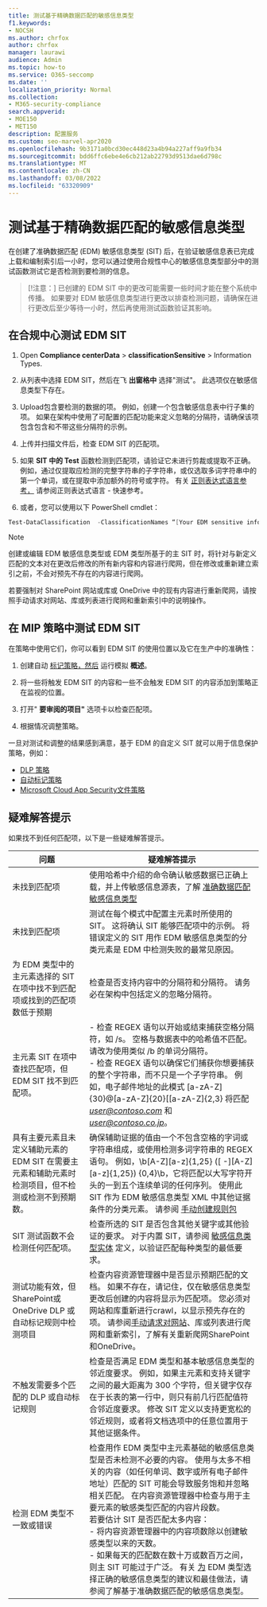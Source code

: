 ```yaml
---
title: 测试基于精确数据匹配的敏感信息类型
f1.keywords:
- NOCSH
ms.author: chrfox
author: chrfox
manager: laurawi
audience: Admin
ms.topic: how-to
ms.service: O365-seccomp
ms.date: ''
localization_priority: Normal
ms.collection:
- M365-security-compliance
search.appverid:
- MOE150
- MET150
description: 配置服务
ms.custom: seo-marvel-apr2020
ms.openlocfilehash: 9b3171a0bcd30ec448d23a4b94a227aff9a9fb34
ms.sourcegitcommit: bdd6ffc6ebe4e6cb212ab22793d9513dae6d798c
ms.translationtype: MT
ms.contentlocale: zh-CN
ms.lasthandoff: 03/08/2022
ms.locfileid: "63320909"
---
```

# <a name="test-an-exact-data-match-sensitive-information-type"></a>测试基于精确数据匹配的敏感信息类型

在创建了准确数据匹配 (EDM) 敏感信息类型 (SIT) 后，在验证敏感信息表已完成上载和编制索引后一小时，您可以通过使用合规性中心的敏感信息类型部分中的测试函数测试它是否检测到要检测的信息。
 
>[!注意：] 已创建的 EDM SIT 中的更改可能需要一些时间才能在整个系统中传播。 如果要对 EDM 敏感信息类型进行更改以排查检测问题，请确保在进行更改后至少等待一小时，然后再使用测试函数验证其影响。

## <a name="test-your-edm-sit-in-the-compliance-center"></a>在合规中心测试 EDM SIT

1. Open **Compliance centerData** >  **classificationSensitive** >  Information Types.

2. 从列表中选择 EDM SIT，然后在飞 **出窗格中** 选择"测试"。 此选项仅在敏感信息类型下存在。
 
3. Upload包含要检测的数据的项。 例如，创建一个包含敏感信息表中行子集的项。 如果在架构中使用了可配置的匹配功能来定义忽略的分隔符，请确保该项包含包含和不带这些分隔符的示例。

4. 上传并扫描文件后，检查 EDM SIT 的匹配项。

5. 如果 **SIT 中的 Test** 函数检测到匹配项，请验证它未进行剪裁或提取不正确。 例如，通过仅提取应检测的完整字符串的子字符串，或仅选取多词字符串中的第一个单词，或在提取中添加额外的符号或字符。 有关 [正则表达式语言参考，](/dotnet/standard/base-types/regular-expression-language-quick-reference) 请参阅正则表达式语言 - 快速参考。 

5. 或者，您可以使用以下 PowerShell cmdlet：

```powershell
Test-DataClassification  -ClassificationNames “[Your EDM sensitive info type]” -TexttoClassify “[your own text to scan for matches]” 
```

> [!NOTE]
 创建或编辑 EDM 敏感信息类型或 EDM 类型所基于的主 SIT 时，将针对与新定义匹配的文本对在更改后修改的所有新内容和内容进行爬网，但在修改或重新建立索引之前，不会对预先不存在的内容进行爬网。 

若要强制对 SharePoint 网站或库或 OneDrive 中的现有内容进行重新爬网，请按照手动请求对网站、库或列表进行爬网和重新[](/sharepoint/crawl-site-content)索引中的说明操作。

## <a name="test-your-edm-sit-in-mip-policies"></a>在 MIP 策略中测试 EDM SIT

在策略中使用它们，你可以看到 EDM SIT 的使用位置以及它在生产中的准确性：

1. 创建自动 [标记策略，然后](apply-sensitivity-label-automatically.md#how-to-configure-auto-labeling-policies-for-sharepoint-onedrive-and-exchange) 运行模拟 **概述**。

1. 将一些将触发 EDM SIT 的内容和一些不会触发 EDM SIT 的内容添加到策略正在监视的位置。

1. 打开" **要审阅的项目"** 选项卡以检查匹配项。

1. 根据情况调整策略。 

一旦对测试和调整的结果感到满意，基于 EDM 的自定义 SIT 就可以用于信息保护策略，例如：

- [DLP 策略](create-test-tune-dlp-policy.md#create-test-and-tune-a-dlp-policy)
- [自动标记策略](apply-sensitivity-label-automatically.md#how-to-configure-auto-labeling-for-office-apps)
- [Microsoft Cloud App Security文件策略](/cloud-app-security/data-protection-policies)

## <a name="troubleshooting-tips"></a>疑难解答提示

如果找不到任何匹配项，以下是一些疑难解答提示。


|问题  |疑难解答提示  |
|---------|---------|
|未找到匹配项     |  使用哈希中介绍的命令确认敏感数据已正确上载，并上传敏感信息源表，了解 [准确数据匹配敏感信息类型](sit-get-started-exact-data-match-hash-upload.md#hash-and-upload-the-sensitive-information-source-table-for-exact-data-match-sensitive-information-types)|
|未找到匹配项   | 测试在每个模式中配置主元素时所使用的 SIT。 这将确认 SIT 能够匹配项中的示例。 将错误定义的 SIT 用作 EDM 敏感信息类型的分类元素是 EDM 中检测失败的最常见原因。         |
|为 EDM 类型中的主元素选择的 SIT 在项中找不到匹配项或找到的匹配项数低于预期    |  检查是否支持内容中的分隔符和分隔符。 请务必在架构中包括定义的忽略分隔符。       |
|主元素 SIT 在项中查找匹配项，但 EDM SIT 找不到匹配项。     | - 检查 REGEX 语句以开始或结束捕获空格分隔符，如 /s。 空格与数据表中的哈希值不匹配。 请改为使用类似 /b 的单词分隔符。 </br> - 检查 REGEX 语句以确保它们捕获你想要捕获的整个字符串，而不只是一个子字符串。 例如，电子邮件地址的此模式 [a-zA-Z]{30}@[a-zA-Z]{20}[[a-zA-Z]{2,3} 将匹配 *user@contoso.com* 和 *user@contoso.co.jp*。  |
|具有主要元素且未定义辅助元素的 EDM SIT 在需要主元素和辅助元素时检测项目，但不检测或检测不到预期数。  | 确保辅助证据的值由一个不包含空格的字词或字符串组成，或使用检测多词字符串的 REGEX 语句。 例如，\b[A-Z][a-z]{1,25} ([ -][A-Z][a-z]{1,25}) {0,4}\b，它将匹配以大写字符开头的一到五个连续单词的任何序列。 使用此 SIT 作为 EDM 敏感信息类型 XML 中其他证据条件的分类元素。 请参阅 [手动创建规则包](sit-get-started-exact-data-match-create-rule-package.md#create-a-rule-package-manually)|
|SIT 测试函数不会检测任何匹配项。   | 检查所选的 SIT 是否包含其他关键字或其他验证的要求。 对于内置 SIT，请参阅 [敏感信息类型实体](sensitive-information-type-entity-definitions.md#sensitive-information-type-entity-definitions) 定义，以验证匹配每种类型的最低要求。        |
|测试功能有效，但SharePoint或OneDrive DLP 或自动标记规则中检测项目     | 检查内容资源管理器中是否显示预期匹配的文档。 如果不存在，请记住，仅在敏感信息类型更改后创建的内容将显示为匹配项。 您必须对网站和库重新进行crawl，以显示预先存在的项。 请参阅[手动请求对网站](/sharepoint/crawl-site-content)、库或列表进行爬网和重新索引，了解有关重新爬网SharePoint和OneDrive。        |
|不触发需要多个匹配的 DLP 或自动标记规则     |检查是否满足 EDM 类型和基本敏感信息类型的邻近度要求。 例如，如果主元素和支持关键字之间的最大距离为 300 个字符，但关键字仅存在于长表的第一行中，则只有前几行匹配值符合邻近度要求。 修改 SIT 定义以支持更宽松的邻近规则，或者将文档选项中的任意位置用于其他证据条件。         |
|检测 EDM 类型不一致或错误     |检查用作 EDM 类型中主元素基础的敏感信息类型是否未检测不必要的内容。 使用与太多不相关的内容（如任何单词、数字或所有电子邮件地址）匹配的 SIT 可能会导致服务饱和并忽略相关匹配。 在内容资源管理器中检查与用于主要元素的敏感类型匹配的内容片段数。 </br> 若要估计 SIT 是否匹配太多内容： </br> - 将内容资源管理器中的内容项数除以创建敏感类型以来的天数。 </br> - 如果每天的匹配数在数十万或数百万之间，则主 SIT 可能过于广泛。 有关 [为](sit-learn-about-exact-data-match-based-sits.md#learn-about-exact-data-match-based-sensitive-information-types) EDM 类型选择正确的敏感信息类型的建议和最佳做法，请参阅了解基于准确数据匹配的敏感信息类型。         |